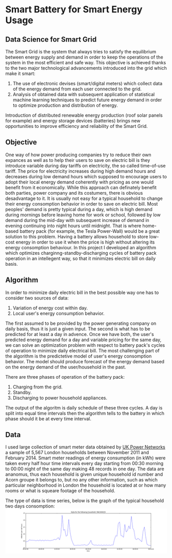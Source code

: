 # Smart Battery for Smart Energy Usage

## Data Science for Smart Grid

The Smart Grid is the system that always tries to satisfy the equilibrium between energy supply and demand in order to keep the operations of the system in the most efficient and safe way. This objective is achieved thanks to the two major technological advancements introduced into the grid which make it smart:

1. The use of electronic devises (smart/digital meters) which collect data of the energy demand from each user connected to the grid.
2. Analysis of obtained data with subsequent application of statistical machine learning techniques to predict future energy demand in order to optimize production and distribution of energy.

Introduction of distributed renewable energy production (roof solar panels for example) and energy storage devices (batteries) brings new opportunities to improve efficiency and reliability of the Smart Grid.

## Objective

One way of how power producing companies try to reduce their own expances as well as to help their users to save on electric bill is they introduce variable during day tariffs on electricity, the so called time-of-use tariff. The price for electricity increases during high demand hours and decreases during low demand hours which supposed to encourage users to adopt their local energy demand coherently with pricing as one would benefit from it economically. While this approach can definately benefit both parties, power company and its costumers, there is obvious desadvantage to it. It is usually not easy for a typical household to change their energy consomption behavior in order to save on electric bill. Most peoples' demand is pretty typical during a day, which is high demand during mornings before leaving home for work or school, followed by low demand during the mid-day with subsequent increase of demand in evening continuing into night hours until midnight. That is where home-based battery pack (for example, the Tesla Power-Wall) would be a great solution to this problem. Having a battery allows household to store low-cost energy in order to use it when the price is high without altering its energy consomption behaviour. In this project I developed an algorithm which optimizes charginng-standby-discharging cycles of battery pack operation in an intellegent way, so that it minimizes electric bill on daily basis.

## Algorithm

In order to minimize daily electric bill in the best possible way one has to consider two sources of data:

1. Variation of energy cost within day.
2. Local user's energy consumption behavior.

The first assumed to be provided by the power generating company on daily basis, thus it is just a given input. The second is what has to be predicted for at least a day in advence. Once we have both, the user's predicted energy demand for a day and variable pricing for the same day, we can solve an optimization problem with respect to battery pack's cycles of operation to minimize daily electrical bill. The most challenging part of the algorithm is the predictetive model of user's energy consomption behavior. The model should produce forecast of the energy demand based on the energy demand of the user/household in the past.

There are three phases of operation of the battery pack:

1. Charging from the grid.
2. Standby.
3. Discharging to power household appliances.

The output of the algoritm is daily schedule of these three cycles. A day is split into equal time intervals then the algorithm tells to the battery in which phase should it be at every time interval.

## Data

I used large collection of smart meter data obtained by [UK Power Networks](https://data.london.gov.uk/dataset/smartmeter-energy-use-data-in-london-households) a sample of 5,567 London households between November 2011 and February 2014. Smart meter readings of energy consumption (in kWh) were taken every half hour time intervals every day starting from 00:30 morning to 00:00 night of the same day making 48 records in one day. The data are ananomus, thus each household is given unique household id number and Acorn groupe it belongs to, but no any other information, such as which particular neighborhood in London the household is located at or how many rooms or what is squeare footage of the household.

The type of data is time series, below is the graph of the typical household two days consomption:
![MAC000035_2days_sample](https://github.com/AnatolyPavlov/smart-battery-for-smart-energy-usage/blob/master/img/fig1.png)